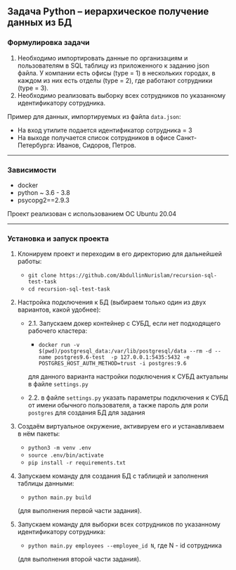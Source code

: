 ## Задача Python – иерархическое получение данных из БД ##

### Формулировка задачи ###

1. Необходимо импортировать данные по организациям и пользователям в SQL таблицу из приложенного к заданию json файла.
У компании есть офисы (type = 1) в нескольких городах, в каждом из них  есть отделы (type = 2),
где работают сотрудники (type = 3).
2. Необходимо реализовать выборку всех сотрудников по указанному идентификатору сотрудника.

Пример для данных, импортируемых из файла `data.json`:
- На вход утилите подается идентификатор сотрудника = 3
- На выходе получается список сотрудников в офисе Санкт-Петербурга: Иванов, Сидоров, Петров.

---
### Зависимости ###

* docker
* python ~ 3.6 - 3.8
* psycopg2==2.9.3

Проект реализован с использованием ОС Ubuntu 20.04

---
### Установка и запуск проекта ###

1. Клонируем проект и переходим в его директорию для дальнейшей работы:
    - `git clone https://github.com/AbdullinNurislam/recursion-sql-test-task`
    - `cd recursion-sql-test-task`

2. Настройка подключения к БД (выбираем только один из двух вариантов, какой удобнее):
    * 2.1. Запускаем докер контейнер с СУБД, если нет подходящего рабочего кластера:
        - `docker run -v $(pwd)/postgresql_data:/var/lib/postgresql/data --rm -d --name postgres9.6-test 
          -p 127.0.0.1:5435:5432 -e POSTGRES_HOST_AUTH_METHOD=trust -i postgres:9.6`
          
        для данного варианта настройки подключения к СУБД актуальны в файле `settings.py`
    * 2.2. в файле `settings.py` указать параметры подключения к СУБД от имени обычного пользователя,
      а также пароль для роли `postgres` для создания БД для задания 

3. Создаём виртуальное окружение, активируем его и устанавливаем в нём пакеты:
    - `python3 -m venv .env`
    - `source .env/bin/activate`
    - `pip install -r requirements.txt`

4. Запускаем команду для создания БД с таблицей и заполнения таблицы данными:
    - `python main.py build`

    (для выполнения первой части задания).

5. Запускаем команду для выборки всех сотрудников по указанному идентификатору сотрудника:
    - `python main.py employees --employee_id N`, где N - id сотрудника

    (для выполнения второй части задания).
